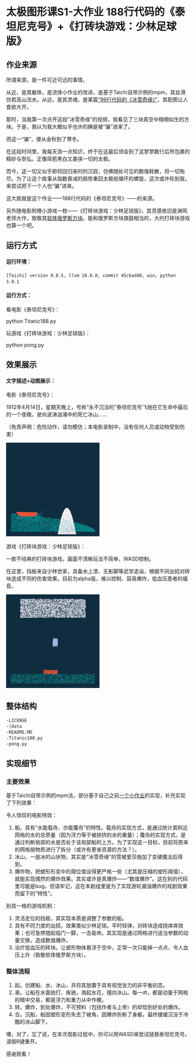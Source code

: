 # 太极图形课S1-大作业 188行代码的《泰坦尼克号》+《打砖块游戏：少林足球版》

## 作业来源
所谓来源，是一件可近可远的事情。

从近，是其躯体，是流体小作业的改进，是基于Taichi自带示例的mpm，其丝滑仿若高山流水。从远，是其灵魂，是某篇[“99行代码的《冰雪奇缘》”](https://zhuanlan.zhihu.com/p/97700605)，其配图让人食欲大开。

那时，当我第一次点开这段“冰雪奇缘”的视频，我看见了三块真空中栩栩如生的方块。于是，我以为我大概似乎也许的确是被“骗”进来了。

而这一“骗”，便从金秋到了寒冬。

在这段时间里，我每天添一点知识，终于在这最后领会到了这寥寥数行后所包裹的精妙与恢弘，正像简若黑白又裹挟一切的太极。

而今，这一切又似乎即将回归来时的沉寂，仿佛随处可见的数值耗散，将一切殆尽。为了让这个故事从指数衰减的趋势重回太极般循环的螺旋，这次或许轮到我，来尝试把下一个人也“骗”进来。

这大抵就是这个作业——188行代码的《泰坦尼克号》——的来源。

另外随电影附赠小游戏一枚——《打砖块游戏：少林足球版》，其灵感依旧是渊鸣老师大作，致敬其[软体俄罗斯方块](https://zhuanlan.zhihu.com/p/422931456)。能和俄罗斯方块旗鼓相当的，大约打砖块游戏也算一个吧。


## 运行方式
#### 运行环境：
`[Taichi] version 0.8.5, llvm 10.0.0, commit 45c6ad48, win, python 3.9.1`

#### 运行方式：
看电影《泰坦尼克号》：

python Titanic188.py

玩游戏《打砖块游戏：少林足球版》：

python pong.py


## 效果展示
#### 文字描述+动图展示：

电影《泰坦尼克号》：

1912年4月14日，星期天晚上，号称“永不沉没的”泰坦尼克号飞驰在它生命中最后的一个夜晚，驶向波涛汹涌中的死亡冰山……

（免责声明：危险动作，请勿模仿；本电影录制中，没有任何人员或动物受到伤害）

![demo.gif](./data/demo.gif)



游戏《打砖块游戏：少林足球版》：

一款不经典的打砖块游戏，画面不清晰玩法不简单，WASD控制。

在这里，挡板来自少林世家，具备水上漂、无影脚等武学造诣，根据不同出招对砖块造成不同的伤害效果。目前为alpha版，难以控制、容易爆炸，低血压患者的福音。


![demo.gif](./data/demo_pong.gif)


## 整体结构
```
-LICENSE
-|data
-README.MD
-Titanic188.py
-pong.py
```


## 实现细节

### 主要效果
基于Taichi自带示例的mpm法，部分基于自己之前[一个小作业](https://github.com/runck/taichi_boat_on_sea)的实现，补充实现了下列效果：

令人惊叹的电影特效：
1. 船，具有“水能载舟、亦能覆舟”的特性。载舟的实现方式，是通过统计其附近网格的水的总质量（因为浮力等于被排挤的水的重量）；覆舟的实现方式，是通过判断局部的水是否处于该局部船的上方。为了实现这一目标，目前将原来的网格按物质进行了拆分（或许有更省资源的方法？）。
2. 冰山，一座冰的山状物，其实是“冰雪奇缘”的雪被爱莎施加了变硬魔法后得到。
3. 爆炸物，把塑形形变中的箝位值设得更严格一些（尤其是压缩的塑形阈值），就能实现偶然的爆炸效果。其实或许是真爆炸——“数值爆炸”。这在别的代码里可能是bug，但请牢记，这在本剧组里是为了实现游轮漏油爆炸的戏剧效果而留下的“特性”。


别具一格的游戏机制：
1. 灵活走位的挡板，其实现本质是调整了参数的船。
2. 具有不同力度的出招，效果类似少林足球。平时轻弹，对砖块造成挠痒痒效果；也可急停翘起临门一脚，一击毙命。其实现是通过网格进行适当参数的动量交换，造成数值爆炸。
3. 治疗低血压的砖块。让塑形物体悬浮于空中，正常一次只能掉一点点，令人血压上升（致敬软体俄罗斯方块）。


### 整体流程

1. 起。创建船、水、冰山，并将其放置于具有视觉张力的非平衡初态。
2. 承。让船在水面拍打、疾驰，溅起水花，撞向冰山。每一dt，都是动量于网格的暗中交易，都是浮力和重力从中作梗。
3. 转。爆炸，到处爆炸，不可预料（包括作者与上帝）的却恰到好处的爆炸。
4. 合。沉船，船因塑形变形失去了棱角，因爆炸折断了身躯，最终缓缓沉没于冷酷的冰山脚下。

噢，对了，忘了说，在本次观影过程中，你可以用WASD来尝试拯救泰坦尼克号。请按R键重开。

感谢观看！

